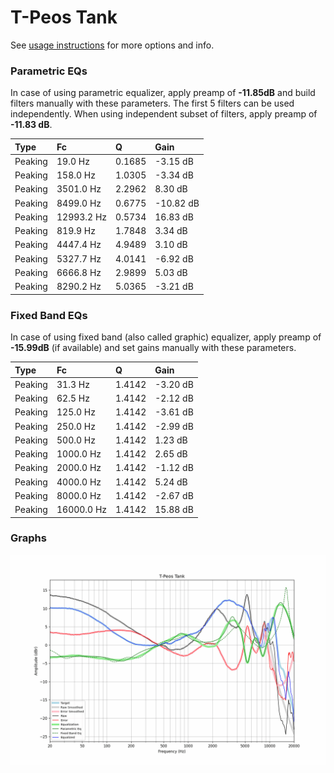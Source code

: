 # T-Peos Tank
See [usage instructions](https://github.com/jaakkopasanen/AutoEq#usage) for more options and info.

### Parametric EQs
In case of using parametric equalizer, apply preamp of **-11.85dB** and build filters manually
with these parameters. The first 5 filters can be used independently.
When using independent subset of filters, apply preamp of **-11.83 dB**.

| Type    | Fc         |      Q | Gain      |
|:--------|:-----------|:-------|:----------|
| Peaking | 19.0 Hz    | 0.1685 | -3.15 dB  |
| Peaking | 158.0 Hz   | 1.0305 | -3.34 dB  |
| Peaking | 3501.0 Hz  | 2.2962 | 8.30 dB   |
| Peaking | 8499.0 Hz  | 0.6775 | -10.82 dB |
| Peaking | 12993.2 Hz | 0.5734 | 16.83 dB  |
| Peaking | 819.9 Hz   | 1.7848 | 3.34 dB   |
| Peaking | 4447.4 Hz  | 4.9489 | 3.10 dB   |
| Peaking | 5327.7 Hz  | 4.0141 | -6.92 dB  |
| Peaking | 6666.8 Hz  | 2.9899 | 5.03 dB   |
| Peaking | 8290.2 Hz  | 5.0365 | -3.21 dB  |

### Fixed Band EQs
In case of using fixed band (also called graphic) equalizer, apply preamp of **-15.99dB**
(if available) and set gains manually with these parameters.

| Type    | Fc         |      Q | Gain     |
|:--------|:-----------|:-------|:---------|
| Peaking | 31.3 Hz    | 1.4142 | -3.20 dB |
| Peaking | 62.5 Hz    | 1.4142 | -2.12 dB |
| Peaking | 125.0 Hz   | 1.4142 | -3.61 dB |
| Peaking | 250.0 Hz   | 1.4142 | -2.99 dB |
| Peaking | 500.0 Hz   | 1.4142 | 1.23 dB  |
| Peaking | 1000.0 Hz  | 1.4142 | 2.65 dB  |
| Peaking | 2000.0 Hz  | 1.4142 | -1.12 dB |
| Peaking | 4000.0 Hz  | 1.4142 | 5.24 dB  |
| Peaking | 8000.0 Hz  | 1.4142 | -2.67 dB |
| Peaking | 16000.0 Hz | 1.4142 | 15.88 dB |

### Graphs
![](./T-Peos%20Tank.png)